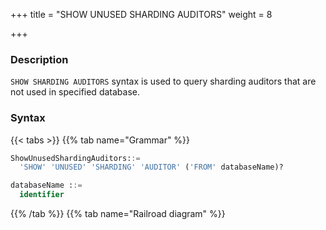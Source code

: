 +++
title = "SHOW UNUSED SHARDING AUDITORS"
weight = 8

+++

### Description

`SHOW SHARDING AUDITORS` syntax is used to query sharding auditors that are not used in specified database.

### Syntax

{{< tabs >}}
{{% tab name="Grammar" %}}
```sql
ShowUnusedShardingAuditors::=
  'SHOW' 'UNUSED' 'SHARDING' 'AUDITOR' ('FROM' databaseName)?

databaseName ::=
  identifier
```
{{% /tab %}}
{{% tab name="Railroad diagram" %}}
<iframe frameborder="0" name="diagram" id="diagram" width="100%" height="100%"></iframe>
{{% /tab %}}
{{< /tabs >}}


### Supplement

- When databaseName is not specified, the default is the currently used DATABASE. If DATABASE is not used, No database selected will be prompted.

### Return value description

| column | Description                           |
|--------|---------------------------------------|
| name   | Sharding auditor name                 |
| type   | Sharding auditor algorithm type       |
| props  | Sharding auditor algorithm properties |

### Example

- Query sharding auditors that are not used in the specified logical database

```sql
SHOW UNUSED SHARDING AUDITORS FROM sharding_db;
```

```sql
mysql> SHOW UNUSED SHARDING AUDITORS FROM sharding_db;
+-------------------------------+-------------------------+-------+
| name                          | type                    | props |
+-------------------------------+-------------------------+-------+
| sharding_key_required_auditor | dml_sharding_conditions | {}    |
+-------------------------------+-------------------------+-------+
1 row in set (0.01 sec)
```

- Query sharding auditors are not used in the current logical database

```sql
SHOW UNUSED SHARDING AUDITORS;
```

```sql
mysql> SHOW UNUSED SHARDING AUDITORS;
+-------------------------------+-------------------------+-------+
| name                          | type                    | props |
+-------------------------------+-------------------------+-------+
| sharding_key_required_auditor | dml_sharding_conditions | {}    |
+-------------------------------+-------------------------+-------+
1 row in set (0.00 sec)
```

### Reserved word

`SHOW`, `UNUSED`, `SHARDING`, `AUDITORS`, `FROM`

### Related links

- [Reserved word](/en/user-manual/shardingsphere-proxy/distsql/syntax/reserved-word/)

